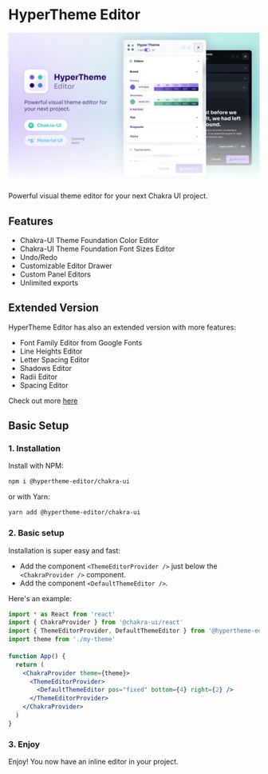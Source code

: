 # HyperTheme Editor

![HyperTheme Editor screen shot](./hypertheme-banner.jpg)

Powerful visual theme editor for your next Chakra UI project.

## Features

- Chakra-UI Theme Foundation Color Editor
- Chakra-UI Theme Foundation Font Sizes Editor
- Undo/Redo
- Customizable Editor Drawer
- Custom Panel Editors
- Unlimited exports


## Extended Version

HyperTheme Editor has also an extended version with more features:
- Font Family Editor from Google Fonts
- Line Heights Editor
- Letter Spacing Editor
- Shadows Editor
- Radii Editor
- Spacing Editor

Check out more [here](https://hyperthe.me)

## Basic Setup
### 1. Installation

Install with NPM:

```bash
npm i @hypertheme-editor/chakra-ui
```

or with Yarn:

```bash
yarn add @hypertheme-editor/chakra-ui
```

### 2. Basic setup

Installation is super easy and fast:

- Add the component `<ThemeEditorProvider />` just below the `<ChakraProvider />` component.
- Add the component `<DefaultThemeEditor />`.

Here's an example:

```jsx
import * as React from 'react'
import { ChakraProvider } from '@chakra-ui/react'
import { ThemeEditorProvider, DefaultThemeEditor } from '@hypertheme-editor/chakra-ui'
import theme from './my-theme'

function App() {
  return (
    <ChakraProvider theme={theme}>
      <ThemeEditorProvider>
        <DefaultThemeEditor pos="fixed" bottom={4} right={2} />
      </ThemeEditorProvider>
    </ChakraProvider>
  )
}
```

### 3. Enjoy

Enjoy! You now have an inline editor in your project.
